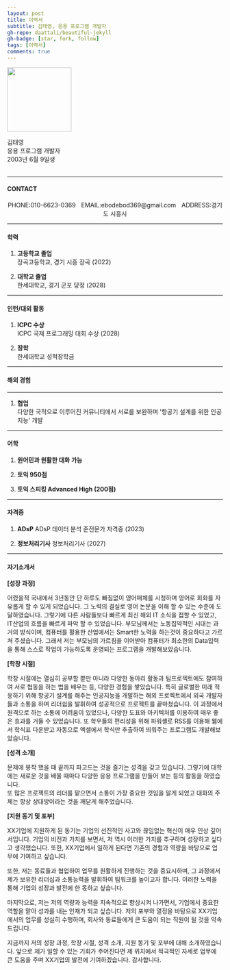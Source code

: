 ```yaml
---
layout: post
title: 이력서
subtitle: 김태영, 응용 프로그램 개발자
gh-repo: daattali/beautiful-jekyll
gh-badge: [star, fork, follow]
tags: [이력서]
comments: true
---
```


<!----- PROFILE PICTURE ----->
<img src="https://user-images.githubusercontent.com/127084656/233841542-67d7a578-ad66-4df4-a36d-424f68df8c9e.png" width="150">


<!----- NAME, APPLYING FIELD, AGE ----->
김태영  
응용 프로그램 개발자  
2003년 6월 9일생  
<br clear="left">
***

<!----- CONTACT INFO ----->
#### CONTACT
<div align="center">
PHONE:010-6623-0369ㅤEMAIL:ebodebod369@gmail.comㅤADDRESS:경기도 시흥시</div>
   
*** 
<!----- EDUCATION HISTORY ----->
#### 학력

1. **고등학교 졸업**  
   장곡고등학교, 경기 시흥 장곡 (2022)    

2. **대학교 졸업**   
   한세대학교, 경기 군포 당정 (2028)  
  
***     
<!----- INTERN HISTORY ----->
#### 인턴/대외 활동

1. **ICPC 수상**    
   ICPC 국제 프로그래밍 대회 수상 (2028)

2. **장학**   
   한세대학교 성적장학금
 
***  
<!----- OVERSEAS EXPERIENCE ----->
#### 해외 경험
***
1. **협업**    
   다양한 국적으로 이루어진 커뮤니티에서 서로를 보완하며 '항공기 설계를 위한 인공지능' 개발 

***
<!----- LANGUAGE ----->
#### 어학

1. **원어민과 원활한 대화 가능**
    
2. **토익 950점**

3. **토익 스피킹 Advanced High (200점)**
 
***    
<!----- CERTIFICATE HISTORY ----->
#### 자격증

1. **ADsP** 
   ADsP 데이터 분석 준전문가 자격증 (2023)

2. **정보처리기사**
   정보처리기사 (2027)

***   
#### 자기소개서


**[성장 과정]**

어렸을적 국내에서 3년동안 단 하루도 빠짐없이 영어매체를 시청하며 영어로 회화를 자유롭게 할 수 있게 되었습니다. 그 노력의 결실로 영어 논문을 이해 할 수 있는 수준에 도달하였습니다. 그렇기에 다른 사람들보다 빠르게 최신 해외 IT 소식을 접할 수 있었고, IT산업의 흐름을 빠르게 파악 할 수 있었습니다. 부모님께서는 노동집약적인 시대는 과거의 방식이며, 컴퓨터를 활용한 산업에서는 Smart한 노력을 하는것이 중요하다고 가르쳐 주셨습니다. 그래서 저는 부모님의 가르침을 이어받아 컴퓨터가 최소한의 Data입력을 통해 스스로 작업이 가능하도록 운영되는 프로그램을 개발해보았습니다.

**[학창 시절]**

학창 시절에는 열심히 공부할 뿐만 아니라 다양한 동아리 활동과 팀프로젝트에도 참여하여 서로 협동을 하는 법을 배우는 등, 다양한 경험을 쌓았습니다. 특히 글로벌한 미래 적응하기 위해 항공기 설계를 해주는 인공지능을 개발하는 해외 프로젝트에서 외국 개발자들과 소통을 하며 리더쉽을 발휘하여 성공적으로 프로젝트를 끝마쳤습니다. 이 과정에서 원격으로 하는 소통에 어려움이 있었으나, 다양한 도표와 아키텍처를 이용하여 매우 좋은 효과를 거둘 수 있었습니다. 또 학우들의 편리성을 위해 파워셸로 RSS를 이용해 웹에서 학식표 다운받고 자동으로 엑셀에서 학식만 추출하여 띄워주는 프로그램도 개발해보았습니다.

**[성격 소개]**

문제에 봉착 했을 때 끝까지 파고드는 것을 즐기는 성격을 갖고 있습니다. 그렇기에 대학에는 새로운 것을 배울 때마다 다양한 응용 프로그램을 만들어 보는 등의 활동을 하였습니다.     
또 많은 프로젝트의 리더를 맡으면서 소통이 가장 중요한 것임을 알게 되었고 대화의 주체는 항상 상대방이라는 것을 깨닫게 해주었습니다.  

**[지원 동기 및 포부]**

XX기업에 지원하게 된 동기는 기업의 선진적인 사고와 끊임없는 혁신이 매우 인상 깊어서입니다. 기업의 비전과 가치를 보면서, 저 역시 이러한 가치를 추구하며 성장하고 싶다고 생각했습니다. 또한, XX기업에서 일하게 된다면 기존의 경험과 역량을 바탕으로 업무에 기여하고 싶습니다.

또한, 저는 동료들과 협업하여 업무를 원활하게 진행하는 것을 중요시하며, 그 과정에서 제가 보유한 리더십과 소통능력을 발휘하여 팀워크를 높이고자 합니다. 이러한 노력을 통해 기업의 성장과 발전에 한 몫하고 싶습니다.

마지막으로, 저는 저의 역량과 능력을 지속적으로 향상시켜 나가면서, 기업에서 중요한 역할을 맡아 성과를 내는 인재가 되고 싶습니다. 저의 포부와 열정을 바탕으로 XX기업에서의 업무를 성실히 수행하며, 회사와 동료들에게 큰 도움이 되는 직원이 될 것을 약속드립니다.

지금까지 저의 성장 과정, 학창 시절, 성격 소개, 지원 동기 및 포부에 대해 소개하였습니다. 앞으로 제가 일할 수 있는 기회가 주어진다면 제 위치에서 적극적인 자세로 업무에 큰 도움을 주며 XX기업의 발전에 기여하겠습니다. 감사합니다.
